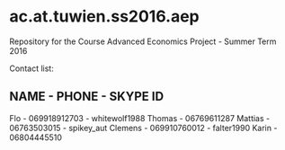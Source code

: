 # ac.at.tuwien.ss2016.aep
Repository for the Course Advanced Economics Project - Summer Term 2016

Contact list:

NAME	- PHONE 		- SKYPE ID
----------------------------------------------
Flo 	- 069918912703		- whitewolf1988
Thomas 	- 06769611287
Mattias - 06763503015		- spikey_aut
Clemens - 069910760012		- falter1990
Karin 	- 06804445510
